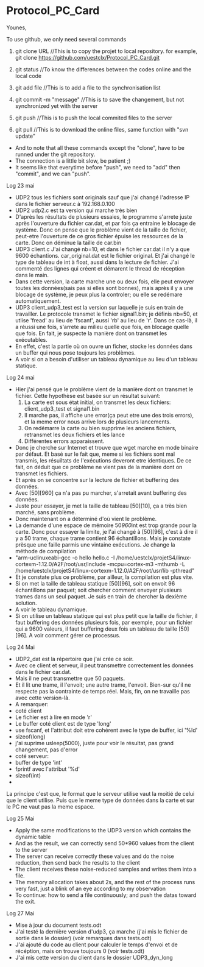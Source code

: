 # Protocol_PC_Card

Younes,

To use github, we only need several commands

1. git clone URL	//This is to copy the projet to local repository. for example, git clone https://github.com/uestclx/Protocol_PC_Card.git

2. git status		//To know the differences between the codes online and the local code

3. git add file     //This is to add a file to the synchronisation list

4. git commit -m "message"		//This is to save the changement, but not synchronized yet with the server

5. git push			//This is to push the local commited files to the server

6. git pull			//This is to download the online files, same function with "svn update"

* And to note that all these commands except the "clone", have to be runned under the git repository.
* The connection is a little bit slow, be patient ;)
* It seems like that everytime before "push", we need to "add" then "commit", and we can "push".

Log 23 mai
* UDP2 tous les fichiers sont originals sauf que j'ai changé l'adresse IP dans le fichier serveur.c à 192.168.0.100
* UDP2 udp2.c est ta version qui marche très bien
* D'après les résultats de plusieurs essaies, le programme s'arrete juste après l'ouverture du fichier car.dat, et par fois ça entraine le blocage de système. Donc on pense que le problème vient de la taille de fichier, peut-etre l'ouverture de ce gros fichier épuise les ressources de la carte. Donc on déminue la taille de car.bin
* UDP3 client.c J'ai changé nb=10, et dans le fichier car.dat il n'y a que 9600 échantions. car_original.dat est le fichier original. Et j'ai changé le type de tableau de int à float, aussi dans la lecture de fichier. J'ai commenté des lignes qui créent et démarent le thread de réception dans le main.
* Dans cette version, la carte marche une ou deux fois, elle peut envoyer toutes les données(sais pas si elles sont bonnes), mais après il y a une blocage de système, je peux plus la controler; ou elle se redémare automatiquement.
* UDP3 client_udp3_test est la version sur laquelle je suis en train de travailler. Le protocole transmet le fichier signal1.bin; je définis nb=50, et utlise 'fread' au lieu de 'fscanf', aussi 'rb' au lieu de 'r'. Dans ce cas-là, il a réussi une fois, s'arrete au milieu quelle que fois, en blocage quelle que fois. En fait, je suspecte la manière dont on transmet les exécutables.
* En effet, c'est la partie où on ouvre un ficher, stocke les données dans un buffer qui nous pose toujours les problèmes.
* A voir si on a besoin d'utiliser un tableau dynamique au lieu d'un tableau statique.


Log 24 mai
* Hier j'ai pensé que le problème vient de la manière dont on transmet le fichier. Cette hypothèse est basée sur un résultat suivant:
  1) La carte est sous état initial, on transmet les deux fichiers: client_udp3_test et signal1.bin
  2) Il marche pas, il affiche une error(ça peut etre une des trois errors), et la meme error nous arrive lors de plusieurs lancements.
  3) On redémarre la carte ou bien supprime les anciens fichiers, retransmet les deux fichiers et les lance
  4) Différentes errors apparaissent.
* Donc je cherche sur Internet et trouve que wget marche en mode binaire par défaut. Et basé sur le fait que, meme si les fichiers sont mal transmis, les résuiltats de l'exécutions deveront etre identiques. De ce fait, on déduit que ce problème ne vient pas de la manière dont on transmet les fichiers.
* Et après on se concentre sur la lecture de fichier et buffering des données.
* Avec [50][960] ça n'a pas pu marcher, s'arretait avant buffering des données.
* Juste pour essayer, je met la taille de tableau [50][10], ça a très bien marché, sans problème.
* Donc maintenant on a déterminé d'où vient le problème.
* La demande d'une espace de mémoire 50*960*int est trop grande pour la carte. Donc pour essayer la limite, je l'ai changé à [50][96], c'est à dire il y a 50 trame, chaque trame contient 96 échantillons. Mais je constate prèsque une faille parmis une vintaine exécutions. Je change la méthode de compilation 
* "arm-uclinuxeabi-gcc -o hello hello.c -I /home/uestclx/projetS4/linux-cortexm-1.12.0/A2F/root/usr/include -mcpu=cortex-m3 -mthumb -L /home/uestclx/projetS4/linux-cortexm-1.12.0/A2F/root/usr/lib -pthread"
* Et je constate plus ce problème, par ailleur, la compilation est plus vite.
* Si on met la taille de tableau statique [50][96], soit on envoit 96 échantillons par paquet; soit chercher comment envoyer plusieurs trames dans un seul paquet. Je suis en train de chercher la dexième solution.
* A voir le tableau dynamique.
* Si on utilise un tableau statique qui est plus petit que la taille de fichier, il faut buffering des données plusieurs fois, par exemple, pour un fichier qui a 9600 valeurs, il faut buffering deux fois un tableau de taille [50][96]. A voir comment gérer ce processus.


Log 24 Mai
* UDP2_dat est la répertoire que j'ai crée ce soir.
* Avec ce client et serveur, il peut transmettre correctement les données dans le fichier car.dat.
* Mais il ne peut transmettre que 50 paquets.
* Et il lit une trame, il l'envoit; une autre trame, l'envoit. Bien-sur qu'il ne respecte pas la contrainte de temps réel. Mais, fin, on ne travaille pas avec cette version-là.
* A remarquer:
* coté client
* Le fichier est à lire en mode 'r'
* Le buffer coté client est de type 'long'
* use fscanf, et l'attribut doit etre cohérent avec le type de buffer, ici '%ld'
* sizeof(long)
* j'ai suprime usleep(5000), juste pour voir le résultat, pas grand changement, pas d'error
* coté serveur:
* buffer de type 'int'
* fprintf avec l'attribut '%d'
* sizeof(int)
* 
La principe c'est que, le format que le serveur utilise vaut la moitié de celui que le client utilise.
Puis que le meme type de données dans la carte et sur le PC ne vaut pas la meme espace.

Log 25 Mai
* Apply the same modifications to the UDP3 version which contains the dynamic table
* And as the result, we can correctly send 50*960 values from the client to the server
* The server can receive correctly these values and do the noise reduction, then send back the results to the client
* The client receives these noise-reduced samples and writes them into a file.
* The memory allocation takes about 2s, and the rest of the process runs very fast, just a blink of an eye according to my observation
* To continue: how to send a file continuously; and push the datas toward the exit.

Log 27 Mai
* Mise à jour du document tests.odt 
* J'ai testé la dernière version d'udp3, ça marche (j'ai mis le fichier de sortie dans le dossier) (voir remarques dans tests.odt)
* J'ai ajouté du code au client pour calculer le temps d'envoi et de récéption, mais on trouve toujours 0 (voir tests.odt)
* J'ai mis cette version du client dans le dossier UDP3_dyn_long

